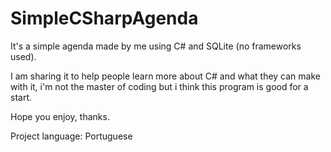 SimpleCSharpAgenda
==================

It's a simple agenda made by me using C# and SQLite (no frameworks used). 

I am sharing it to help people learn more about C# and what they can make with it, i'm not the master of coding but i think this program is good for a start.

Hope you enjoy, thanks.

Project language: Portuguese
